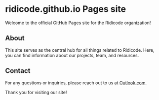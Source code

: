 # ridicode.github.io Pages site

Welcome to the official GitHub Pages site for the Ridicode organization!

## About
This site serves as the central hub for all things related to Ridicode. Here, you can find information about our projects, team, and resources.

## Contact
For any questions or inquiries, please reach out to us at [Outlook.com](mailto:ridicode@outlook.com).

Thank you for visiting our site!
